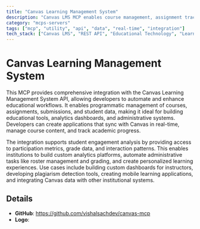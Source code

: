 ```yaml
---
title: "Canvas Learning Management System"
description: "Canvas LMS MCP enables course management, assignment tracking, and student engagement analysis through API integration."
category: "mcps-servers"
tags: ["mcp", "utility", "api", "data", "real-time", "integration"]
tech_stack: ["Canvas LMS", "REST API", "Educational Technology", "Learning Management Systems", "Data Analytics"]
---
```


# Canvas Learning Management System

This MCP provides comprehensive integration with the Canvas Learning Management System API, allowing developers to automate and enhance educational workflows. It enables programmatic management of courses, assignments, submissions, and student data, making it ideal for building educational tools, analytics dashboards, and administrative systems. Developers can create applications that sync with Canvas in real-time, manage course content, and track academic progress.

The integration supports student engagement analysis by providing access to participation metrics, grade data, and interaction patterns. This enables institutions to build custom analytics platforms, automate administrative tasks like roster management and grading, and create personalized learning experiences. Use cases include building custom dashboards for instructors, developing plagiarism detection tools, creating mobile learning applications, and integrating Canvas data with other institutional systems.

## Details

- **GitHub**: https://github.com/vishalsachdev/canvas-mcp
- **Logo**: 
